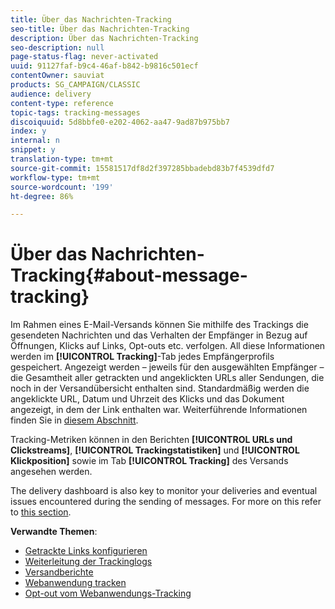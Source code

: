```yaml
---
title: Über das Nachrichten-Tracking
seo-title: Über das Nachrichten-Tracking
description: Über das Nachrichten-Tracking
seo-description: null
page-status-flag: never-activated
uuid: 91127faf-b9c4-46af-b842-b9816c501ecf
contentOwner: sauviat
products: SG_CAMPAIGN/CLASSIC
audience: delivery
content-type: reference
topic-tags: tracking-messages
discoiquuid: 5d8bbfe0-e202-4062-aa47-9ad87b975bb7
index: y
internal: n
snippet: y
translation-type: tm+mt
source-git-commit: 15581517df8d2f397285bbadebd83b7f4539dfd7
workflow-type: tm+mt
source-wordcount: '199'
ht-degree: 86%

---
```



# Über das Nachrichten-Tracking{#about-message-tracking}

Im Rahmen eines E-Mail-Versands können Sie mithilfe des Trackings die gesendeten Nachrichten und das Verhalten der Empfänger in Bezug auf Öffnungen, Klicks auf Links, Opt-outs etc. verfolgen. All diese Informationen werden im **[!UICONTROL Tracking]**-Tab jedes Empfängerprofils gespeichert. Angezeigt werden – jeweils für den ausgewählten Empfänger – die Gesamtheit aller getrackten und angeklickten URLs aller Sendungen, die noch in der Versandübersicht enthalten sind. Standardmäßig werden die angeklickte URL, Datum und Uhrzeit des Klicks und das Dokument angezeigt, in dem der Link enthalten war. Weiterführende Informationen finden Sie in [diesem Abschnitt](../../platform/using/editing-a-profile.md#tracking-tab).

Tracking-Metriken können in den Berichten **[!UICONTROL URLs und Clickstreams]**, **[!UICONTROL Trackingstatistiken]** und **[!UICONTROL Klickposition]** sowie im Tab **[!UICONTROL Tracking]** des Versands angesehen werden.

The delivery dashboard is also key to monitor your deliveries and eventual issues encountered during the sending of messages. For more on this refer to [this section](../../delivery/using/monitoring-a-delivery.md).

**Verwandte Themen**:

* [Getrackte Links konfigurieren](../../delivery/using/how-to-configure-tracked-links.md)
* [Weiterleitung der Trackinglogs](../../production/using/tracking-logs-issues.md)
* [Versandberichte](../../reporting/using/delivery-reports.md)
* [Webanwendung tracken](../../web/using/tracking-a-web-application.md)
* [Opt-out vom Webanwendungs-Tracking](../../web/using/web-application-tracking-opt-out.md)

